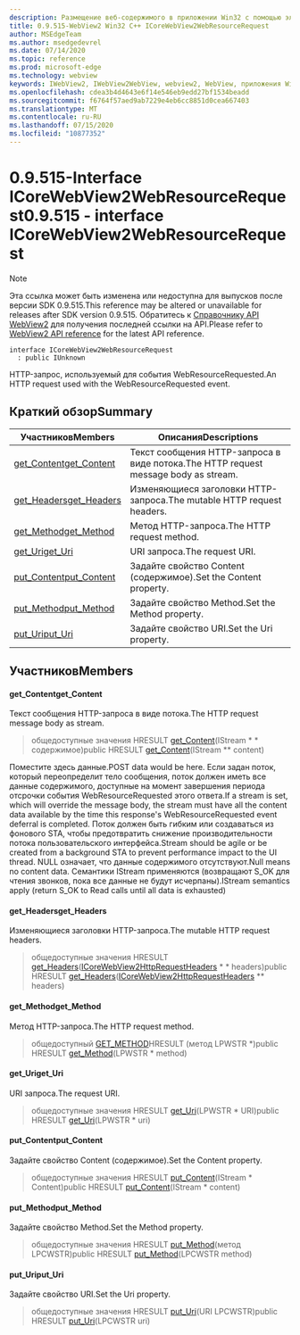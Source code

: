 ```yaml
---
description: Размещение веб-содержимого в приложении Win32 с помощью элемента управления Microsoft Edge WebView2
title: 0.9.515-WebView2 Win32 C++ ICoreWebView2WebResourceRequest
author: MSEdgeTeam
ms.author: msedgedevrel
ms.date: 07/14/2020
ms.topic: reference
ms.prod: microsoft-edge
ms.technology: webview
keywords: IWebView2, IWebView2WebView, webview2, WebView, приложения Win32, Win32, EDGE, ICoreWebView2, ICoreWebView2Controller, элемент управления "веб-браузер", HTML Edge
ms.openlocfilehash: cdea3b4d4643e6f14e546eb9edd27bf1534beadd
ms.sourcegitcommit: f6764f57aed9ab7229e4eb6cc8851d0cea667403
ms.translationtype: MT
ms.contentlocale: ru-RU
ms.lasthandoff: 07/15/2020
ms.locfileid: "10877352"
---
```

# <span data-ttu-id="96966-104">0.9.515-Interface ICoreWebView2WebResourceRequest</span><span class="sxs-lookup"><span data-stu-id="96966-104">0.9.515 - interface ICoreWebView2WebResourceRequest</span></span> 

> [!NOTE]
> <span data-ttu-id="96966-105">Эта ссылка может быть изменена или недоступна для выпусков после версии SDK 0.9.515.</span><span class="sxs-lookup"><span data-stu-id="96966-105">This reference may be altered or unavailable for releases after SDK version 0.9.515.</span></span> <span data-ttu-id="96966-106">Обратитесь к [Справочнику API WebView2](../../../webview2-api-reference.md) для получения последней ссылки на API.</span><span class="sxs-lookup"><span data-stu-id="96966-106">Please refer to [WebView2 API reference](../../../webview2-api-reference.md) for the latest API reference.</span></span>

```
interface ICoreWebView2WebResourceRequest
  : public IUnknown
```

<span data-ttu-id="96966-107">HTTP-запрос, используемый для события WebResourceRequested.</span><span class="sxs-lookup"><span data-stu-id="96966-107">An HTTP request used with the WebResourceRequested event.</span></span>

## <span data-ttu-id="96966-108">Краткий обзор</span><span class="sxs-lookup"><span data-stu-id="96966-108">Summary</span></span>

 <span data-ttu-id="96966-109">Участников</span><span class="sxs-lookup"><span data-stu-id="96966-109">Members</span></span>                        | <span data-ttu-id="96966-110">Описания</span><span class="sxs-lookup"><span data-stu-id="96966-110">Descriptions</span></span>
--------------------------------|---------------------------------------------
[<span data-ttu-id="96966-111">get_Content</span><span class="sxs-lookup"><span data-stu-id="96966-111">get_Content</span></span>](#get_content) | <span data-ttu-id="96966-112">Текст сообщения HTTP-запроса в виде потока.</span><span class="sxs-lookup"><span data-stu-id="96966-112">The HTTP request message body as stream.</span></span>
[<span data-ttu-id="96966-113">get_Headers</span><span class="sxs-lookup"><span data-stu-id="96966-113">get_Headers</span></span>](#get_headers) | <span data-ttu-id="96966-114">Изменяющиеся заголовки HTTP-запроса.</span><span class="sxs-lookup"><span data-stu-id="96966-114">The mutable HTTP request headers.</span></span>
[<span data-ttu-id="96966-115">get_Method</span><span class="sxs-lookup"><span data-stu-id="96966-115">get_Method</span></span>](#get_method) | <span data-ttu-id="96966-116">Метод HTTP-запроса.</span><span class="sxs-lookup"><span data-stu-id="96966-116">The HTTP request method.</span></span>
[<span data-ttu-id="96966-117">get_Uri</span><span class="sxs-lookup"><span data-stu-id="96966-117">get_Uri</span></span>](#get_uri) | <span data-ttu-id="96966-118">URI запроса.</span><span class="sxs-lookup"><span data-stu-id="96966-118">The request URI.</span></span>
[<span data-ttu-id="96966-119">put_Content</span><span class="sxs-lookup"><span data-stu-id="96966-119">put_Content</span></span>](#put_content) | <span data-ttu-id="96966-120">Задайте свойство Content (содержимое).</span><span class="sxs-lookup"><span data-stu-id="96966-120">Set the Content property.</span></span>
[<span data-ttu-id="96966-121">put_Method</span><span class="sxs-lookup"><span data-stu-id="96966-121">put_Method</span></span>](#put_method) | <span data-ttu-id="96966-122">Задайте свойство Method.</span><span class="sxs-lookup"><span data-stu-id="96966-122">Set the Method property.</span></span>
[<span data-ttu-id="96966-123">put_Uri</span><span class="sxs-lookup"><span data-stu-id="96966-123">put_Uri</span></span>](#put_uri) | <span data-ttu-id="96966-124">Задайте свойство URI.</span><span class="sxs-lookup"><span data-stu-id="96966-124">Set the Uri property.</span></span>

## <span data-ttu-id="96966-125">Участников</span><span class="sxs-lookup"><span data-stu-id="96966-125">Members</span></span>

#### <span data-ttu-id="96966-126">get_Content</span><span class="sxs-lookup"><span data-stu-id="96966-126">get_Content</span></span> 

<span data-ttu-id="96966-127">Текст сообщения HTTP-запроса в виде потока.</span><span class="sxs-lookup"><span data-stu-id="96966-127">The HTTP request message body as stream.</span></span>

> <span data-ttu-id="96966-128">общедоступные значения HRESULT [get_Content](#get_content)(IStream \* \* содержимое)</span><span class="sxs-lookup"><span data-stu-id="96966-128">public HRESULT [get_Content](#get_content)(IStream \*\* content)</span></span>

<span data-ttu-id="96966-129">Поместите здесь данные.</span><span class="sxs-lookup"><span data-stu-id="96966-129">POST data would be here.</span></span> <span data-ttu-id="96966-130">Если задан поток, который переопределит тело сообщения, поток должен иметь все данные содержимого, доступные на момент завершения периода отсрочки события WebResourceRequested этого ответа.</span><span class="sxs-lookup"><span data-stu-id="96966-130">If a stream is set, which will override the message body, the stream must have all the content data available by the time this response's WebResourceRequested event deferral is completed.</span></span> <span data-ttu-id="96966-131">Поток должен быть гибким или создаваться из фонового STA, чтобы предотвратить снижение производительности потока пользовательского интерфейса.</span><span class="sxs-lookup"><span data-stu-id="96966-131">Stream should be agile or be created from a background STA to prevent performance impact to the UI thread.</span></span> <span data-ttu-id="96966-132">NULL означает, что данные содержимого отсутствуют.</span><span class="sxs-lookup"><span data-stu-id="96966-132">Null means no content data.</span></span> <span data-ttu-id="96966-133">Семантики IStream применяются (возвращают S_OK для чтения звонков, пока все данные не будут исчерпаны).</span><span class="sxs-lookup"><span data-stu-id="96966-133">IStream semantics apply (return S_OK to Read calls until all data is exhausted)</span></span>

#### <span data-ttu-id="96966-134">get_Headers</span><span class="sxs-lookup"><span data-stu-id="96966-134">get_Headers</span></span> 

<span data-ttu-id="96966-135">Изменяющиеся заголовки HTTP-запроса.</span><span class="sxs-lookup"><span data-stu-id="96966-135">The mutable HTTP request headers.</span></span>

> <span data-ttu-id="96966-136">общедоступные значения HRESULT [get_Headers](#get_headers)([ICoreWebView2HttpRequestHeaders](icorewebview2httprequestheaders.md) \* \* headers)</span><span class="sxs-lookup"><span data-stu-id="96966-136">public HRESULT [get_Headers](#get_headers)([ICoreWebView2HttpRequestHeaders](icorewebview2httprequestheaders.md) \*\* headers)</span></span>

#### <span data-ttu-id="96966-137">get_Method</span><span class="sxs-lookup"><span data-stu-id="96966-137">get_Method</span></span> 

<span data-ttu-id="96966-138">Метод HTTP-запроса.</span><span class="sxs-lookup"><span data-stu-id="96966-138">The HTTP request method.</span></span>

> <span data-ttu-id="96966-139">общедоступный [GET_METHOD](#get_method)HRESULT (метод LPWSTR \*)</span><span class="sxs-lookup"><span data-stu-id="96966-139">public HRESULT [get_Method](#get_method)(LPWSTR \* method)</span></span>

#### <span data-ttu-id="96966-140">get_Uri</span><span class="sxs-lookup"><span data-stu-id="96966-140">get_Uri</span></span> 

<span data-ttu-id="96966-141">URI запроса.</span><span class="sxs-lookup"><span data-stu-id="96966-141">The request URI.</span></span>

> <span data-ttu-id="96966-142">общедоступные значения HRESULT [get_Uri](#get_uri)(LPWSTR \* URI)</span><span class="sxs-lookup"><span data-stu-id="96966-142">public HRESULT [get_Uri](#get_uri)(LPWSTR \* uri)</span></span>

#### <span data-ttu-id="96966-143">put_Content</span><span class="sxs-lookup"><span data-stu-id="96966-143">put_Content</span></span> 

<span data-ttu-id="96966-144">Задайте свойство Content (содержимое).</span><span class="sxs-lookup"><span data-stu-id="96966-144">Set the Content property.</span></span>

> <span data-ttu-id="96966-145">общедоступные значения HRESULT [put_Content](#put_content)(IStream \* Content)</span><span class="sxs-lookup"><span data-stu-id="96966-145">public HRESULT [put_Content](#put_content)(IStream \* content)</span></span>

#### <span data-ttu-id="96966-146">put_Method</span><span class="sxs-lookup"><span data-stu-id="96966-146">put_Method</span></span> 

<span data-ttu-id="96966-147">Задайте свойство Method.</span><span class="sxs-lookup"><span data-stu-id="96966-147">Set the Method property.</span></span>

> <span data-ttu-id="96966-148">общедоступные значения HRESULT [put_Method](#put_method)(метод LPCWSTR)</span><span class="sxs-lookup"><span data-stu-id="96966-148">public HRESULT [put_Method](#put_method)(LPCWSTR method)</span></span>

#### <span data-ttu-id="96966-149">put_Uri</span><span class="sxs-lookup"><span data-stu-id="96966-149">put_Uri</span></span> 

<span data-ttu-id="96966-150">Задайте свойство URI.</span><span class="sxs-lookup"><span data-stu-id="96966-150">Set the Uri property.</span></span>

> <span data-ttu-id="96966-151">общедоступные значения HRESULT [put_Uri](#put_uri)(URI LPCWSTR)</span><span class="sxs-lookup"><span data-stu-id="96966-151">public HRESULT [put_Uri](#put_uri)(LPCWSTR uri)</span></span>

